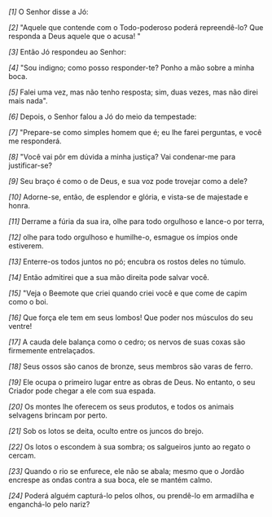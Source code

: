 *[1]* O Senhor disse a Jó:

*[2]* "Aquele que contende com o Todo-poderoso poderá repreendê-lo? Que responda a Deus aquele que o acusa! "

*[3]* Então Jó respondeu ao Senhor:

*[4]* "Sou indigno; como posso responder-te? Ponho a mão sobre a minha boca.

*[5]* Falei uma vez, mas não tenho resposta; sim, duas vezes, mas não direi mais nada".

*[6]* Depois, o Senhor falou a Jó do meio da tempestade:

*[7]* "Prepare-se como simples homem que é; eu lhe farei perguntas, e você me responderá.

*[8]* "Você vai pôr em dúvida a minha justiça? Vai condenar-me para justificar-se?

*[9]* Seu braço é como o de Deus, e sua voz pode trovejar como a dele?

*[10]* Adorne-se, então, de esplendor e glória, e vista-se de majestade e honra.

*[11]* Derrame a fúria da sua ira, olhe para todo orgulhoso e lance-o por terra,

*[12]* olhe para todo orgulhoso e humilhe-o, esmague os ímpios onde estiverem.

*[13]* Enterre-os todos juntos no pó; encubra os rostos deles no túmulo.

*[14]* Então admitirei que a sua mão direita pode salvar você.

*[15]* "Veja o Beemote que criei quando criei você e que come de capim como o boi.

*[16]* Que força ele tem em seus lombos! Que poder nos músculos do seu ventre!

*[17]* A cauda dele balança como o cedro; os nervos de suas coxas são firmemente entrelaçados.

*[18]* Seus ossos são canos de bronze, seus membros são varas de ferro.

*[19]* Ele ocupa o primeiro lugar entre as obras de Deus. No entanto, o seu Criador pode chegar a ele com sua espada.

*[20]* Os montes lhe oferecem os seus produtos, e todos os animais selvagens brincam por perto.

*[21]* Sob os lotos se deita, oculto entre os juncos do brejo.

*[22]* Os lotos o escondem à sua sombra; os salgueiros junto ao regato o cercam.

*[23]* Quando o rio se enfurece, ele não se abala; mesmo que o Jordão encrespe as ondas contra a sua boca, ele se mantém calmo.

*[24]* Poderá alguém capturá-lo pelos olhos, ou prendê-lo em armadilha e enganchá-lo pelo nariz?


